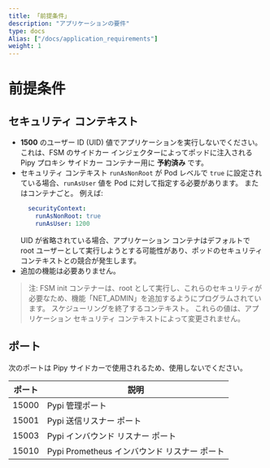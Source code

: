 ```yaml
---
title: 「前提条件」
description: "アプリケーションの要件"
type: docs
Alias: ["/docs/application_requirements"]
weight: 1
---
```


# 前提条件
## セキュリティ コンテキスト

* **1500** のユーザー ID (UID) 値でアプリケーションを実行しないでください。 これは、FSM のサイドカー インジェクターによってポッドに注入される Pipy プロキシ サイドカー コンテナー用に **予約済み** です。
* セキュリティ コンテキスト `runAsNonRoot` が Pod レベルで `true` に設定されている場合、`runAsUser` 値を Pod に対して指定する必要があります。
またはコンテナごと。 例えば: 
  ```yaml
    securityContext:
      runAsNonRoot: true
      runAsUser: 1200
  ```
    UID が省略されている場合、アプリケーション コンテナはデフォルトで root ユーザーとして実行しようとする可能性があり、ポッドのセキュリティ コンテキストとの競合が発生します。
* 追加の機能は必要ありません。

> 注: FSM init コンテナーは、root として実行し、これらのセキュリティが必要なため、機能「NET_ADMIN」を追加するようにプログラムされています。
> スケジューリングを終了するコンテキスト。 これらの値は、アプリケーション セキュリティ コンテキストによって変更されません。

## ポート

次のポートは Pipy サイドカーで使用されるため、使用しないでください。

| ポート  | 説明 |
| ----- | -------------------------------------- |
| 15000 | Pypi 管理ポート                       |
| 15001 | Pypi 送信リスナー ポート           |
| 15003 | Pypi インバウンド リスナー ポート            |
| 15010 | Pypi Prometheus インバウンド リスナー ポート |
